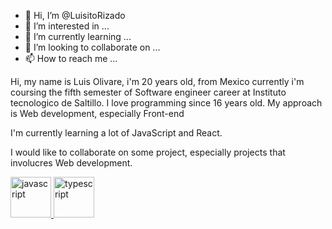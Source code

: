 - 👋 Hi, I’m @LuisitoRizado
- 👀 I’m interested in ...
- 🌱 I’m currently learning ...
- 💞️ I’m looking to collaborate on ...
- 📫 How to reach me ...

<!---
LuisitoRizado/LuisitoRizado is a ✨ special ✨ repository because its `README.md` (this file) appears on your GitHub profile.
You can click the Preview link to take a look at your changes.
--->

Hi, my name is Luis Olivare, i'm 20 years old, from Mexico
currently i'm coursing the fifth semester of Software engineer career at
Instituto tecnologico de Saltillo.
I love programming since 16 years old.
My approach is Web development, especially Front-end

I'm currently learning a lot of JavaScript and React.

I would like to collaborate on some project, especially projects that involucres Web development.

<p align="left"> <a href="https://developer.mozilla.org/en-US/docs/Web/JavaScript" target="_blank"> <img src="https://devicons.github.io/devicon/devicon.git/icons/javascript/javascript-original.svg" alt="javascript" width="65" height="65"/> <a href="https://www.typescriptlang.org/" target="_blank"> <img src="https://devicons.github.io/devicon/devicon.git/icons/typescript/typescript-original.svg" alt="typescript" width="65" height="65"/> </a>
</p>

